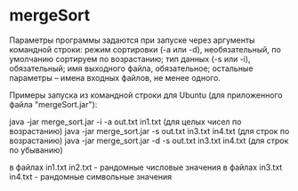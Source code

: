 # mergeSort

Параметры программы задаются при запуске через аргументы командной строки:
режим сортировки (-a или -d), необязательный, по умолчанию сортируем по возрастанию;
тип данных (-s или -i), обязательный;
имя выходного файла, обязательное;
остальные параметры – имена входных файлов, не менее одного.


Примеры запуска из командной строки для Ubuntu (для приложенного файла "mergeSort.jar"):

java -jar merge_sort.jar -i -a out.txt in1.txt (для целых чисел по возрастанию) 
java -jar merge_sort.jar -s out.txt in3.txt in4.txt  (для строк по возрастанию) 
java -jar merge_sort.jar -d -s out.txt in3.txt in4.txt (для строк по убыванию)

в файлах  in1.txt in2.txt - рандомные числовые значения
в файлах  in3.txt in4.txt - рандомные символьные значения
